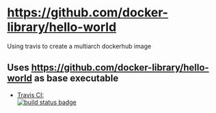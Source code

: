 # https://github.com/docker-library/hello-world

Using travis to create a multiarch dockerhub image

Uses https://github.com/docker-library/hello-world as base executable
---

-	[Travis CI:  
	![build status badge](https://img.shields.io/travis/grooverdan/hello-world/master.svg)](https://travis-ci.org/grooverdan/hello-world/branches)


